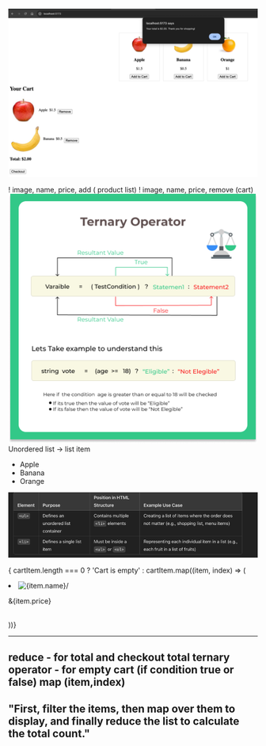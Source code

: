 ![img.png](img.png)


! image, name, price, add ( product list)
! image, name, price, remove (cart)
![img_1.png](img_1.png)
Unordered list -> list item 

<ul>
  <li>Apple</li>
  <li>Banana</li>
  <li>Orange</li>
</ul>

![img_2.png](img_2.png)


{
cartItem.length === 0 ? 'Cart is empty' : cartItem.map((item, index) => (
    <li key={index}>
        <img src={item.image} alt={item.name}/>
        <p> &{item.price} </p>
    </li>       
))}

---
reduce - for total and checkout total
ternary operator - for empty cart (if condition true or false)
map (item,index)
---
"First, filter the items, 
then map over them to display, 
and finally reduce the list to calculate the total count."
----